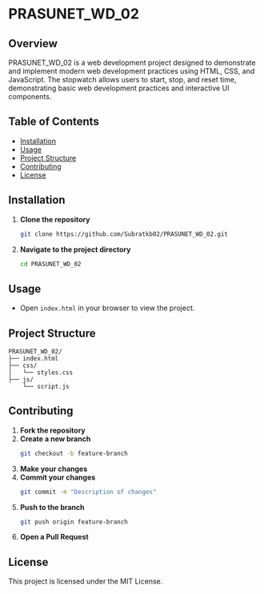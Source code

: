 # PRASUNET_WD_02

## Overview

PRASUNET_WD_02 is a web development project designed to demonstrate and implement modern web development practices using HTML, CSS, and JavaScript.
The stopwatch allows users to start, stop, and reset time, demonstrating basic web development practices and interactive UI components.

## Table of Contents
- [Installation](#installation)
- [Usage](#usage)
- [Project Structure](#project-structure)
- [Contributing](#contributing)
- [License](#license)

## Installation

1. **Clone the repository**
   ```bash
   git clone https://github.com/Subratkb02/PRASUNET_WD_02.git
   ```
2. **Navigate to the project directory**
   ```bash
   cd PRASUNET_WD_02
   ```

## Usage

- Open `index.html` in your browser to view the project.

## Project Structure

```
PRASUNET_WD_02/
├── index.html
├── css/
│   └── styles.css
├── js/
    └── script.js
```

## Contributing

1. **Fork the repository**
2. **Create a new branch**
   ```bash
   git checkout -b feature-branch
   ```
3. **Make your changes**
4. **Commit your changes**
   ```bash
   git commit -m "Description of changes"
   ```
5. **Push to the branch**
   ```bash
   git push origin feature-branch
   ```
6. **Open a Pull Request**

## License

This project is licensed under the MIT License.
